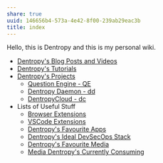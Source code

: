 ```yaml
---
share: true
uuid: 146656b4-573a-4e42-8f00-239ab29eac3b
title: index
---
```

Hello, this is Dentropy and this is my personal wiki.

* [Dentropy's Blog Posts and Videos](/3d59d5cc-de9f-42d3-96fd-e4bb02710a33)
* [Dentropy's Tutorials](/b554fe38-0be3-4e5e-a817-41077f5f6e69)
* [Dentropy's Projects](/e76c8ac9-69f3-477f-8015-556e83738432)
	* [Question Engine - QE](/cc5cc49d-f554-4f29-b31a-b8789688e6a3)
	* [Dentropy Daemon - dd](/3aac9f98-9264-4093-8402-be32de0295cb)
	* [DentropyCloud - dc](/53b4819a-70af-4a7d-be7f-c79d3b1fa40a)
* Lists of Useful Stuff
	* [Browser Extensions](/810020e2-c875-440a-b0c3-2a48333da314)
	* [VSCode Extensions](/59a298a0-ccc3-4027-8d22-1df8c7b58b43)
	* [Dentropy's Favourite Apps](/444ff7c7-77b4-483c-b801-3955d2daeb0a)
	* [Dentropy's Ideal DevSecOps Stack](/406a13ea-5f64-440a-b454-6b43afe9e0d5)
	* [Dentropy's Favourite Media](/undefined)
	* [Media Dentropy's Currently Consuming](/undefined)